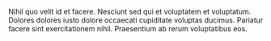 Nihil quo velit id et facere. Nesciunt sed qui et voluptatem et voluptatum. Dolores dolores iusto dolore occaecati cupiditate voluptas ducimus. Pariatur facere sint exercitationem nihil. Praesentium ab rerum voluptatibus eos.